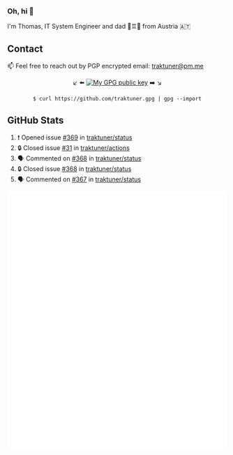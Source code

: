 ### Oh, hi 👋

I'm Thomas, IT System Engineer and dad 👶♊️👶 from Austria 🇦🇹

<!--
**traktuner/traktuner** is a ✨ _special_ ✨ repository because its `README.md` (this file) appears on your GitHub profile.

Here are some ideas to get you started:

- 🔭 I’m currently working on ...
- 🌱 I’m currently learning ...
- 👯 I’m looking to collaborate on ...
- 🤔 I’m looking for help with ...
- 💬 Ask me about ...
- 📫 How to reach me: ...
- 😄 Pronouns: ...
- ⚡ Fun fact: ...
-->

## Contact
📫 Feel free to reach out by PGP encrypted email:
traktuner@pm.me

<div align="center" markdown="1">

↙️ ⬅️ [![My GPG public key](https://img.shields.io/badge/PGP%20public%20key-6D4AFF?style=for-the-badge)](https://github.com/traktuner.gpg) ➡️ ↘️

```shell
$ curl https://github.com/traktuner.gpg | gpg --import
```

</div>

## GitHub Stats
<!--START_SECTION:activity-->
1. ❗ Opened issue [#369](https://github.com/traktuner/status/issues/369) in [traktuner/status](https://github.com/traktuner/status)
2. 🔒 Closed issue [#31](https://github.com/traktuner/actions/issues/31) in [traktuner/actions](https://github.com/traktuner/actions)
3. 🗣 Commented on [#368](https://github.com/traktuner/status/issues/368#issuecomment-2132596194) in [traktuner/status](https://github.com/traktuner/status)
4. 🔒 Closed issue [#368](https://github.com/traktuner/status/issues/368) in [traktuner/status](https://github.com/traktuner/status)
5. 🗣 Commented on [#367](https://github.com/traktuner/status/issues/367#issuecomment-2132596156) in [traktuner/status](https://github.com/traktuner/status)
<!--END_SECTION:activity-->

![](https://github.com/traktuner/traktuner/blob/master/generated/overview.svg)
![](https://github.com/traktuner/traktuner/blob/master/generated/languages.svg)
